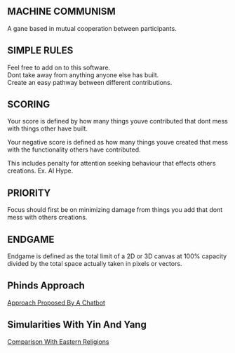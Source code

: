 ## MACHINE COMMUNISM
A gane based in mutual cooperation between participants.

## SIMPLE RULES
Feel free to add on to this software.<br />
Dont take away from anything anyone else has built.<br />
Create an easy pathway between different contributions.<br />

## SCORING
Your score is defined by how many things youve contributed that dont mess with things other have built.<br />

Your negative score is defined as how many things youve created that mess with the functionality others have contributed.<br />

This includes penalty for attention seeking behaviour that effects others creations. Ex. AI Hype.<br />

## PRIORITY
Focus should first be on minimizing damage from things you add that dont mess with others creations.

## ENDGAME
Endgame is defined as the total limit of a 2D or 3D canvas at 100% capacity divided by the total space actually taken in pixels or vectors.

## Phinds Approach
[Approach Proposed By A Chatbot](https://lwflouisa.github.io/MachineCommunism/Implementation/PhindsApproach)

## Simularities With Yin And Yang
[Comparison With Eastern Religions](https://lwflouisa.github.io/MachineCommunism/Implementation/SimularitiesWithYinAndYang.html)
